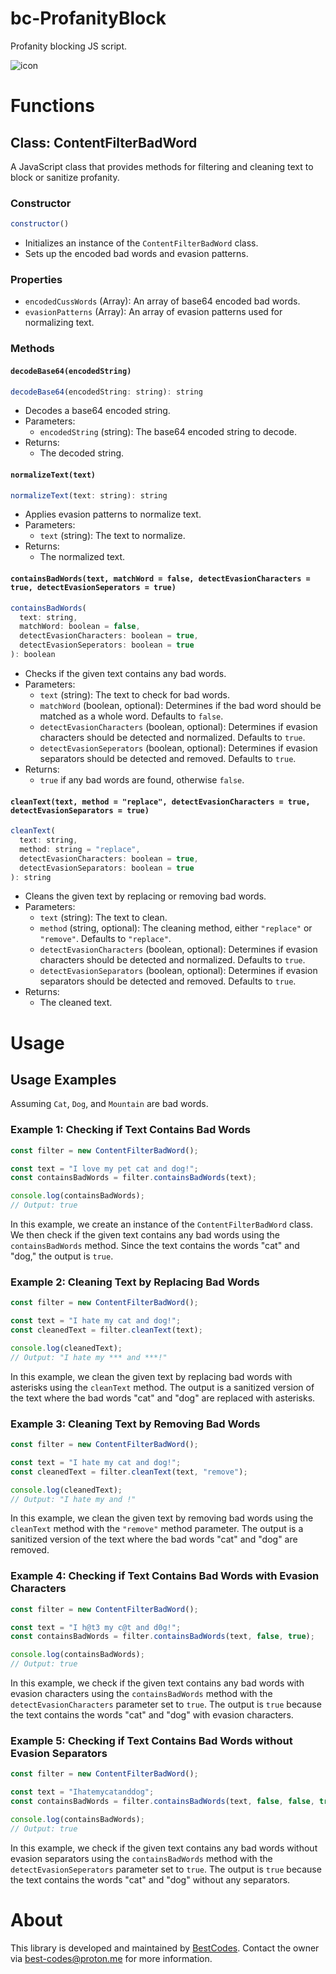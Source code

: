 # bc-ProfanityBlock
Profanity blocking JS script.

<img src="https://github.com/The-Best-Codes/bc-ProfanityBlock/assets/106822363/be4a2b9e-22bf-4173-9c54-7ac8456dd257" alt="icon" for="cover" />


# Functions

## Class: ContentFilterBadWord

A JavaScript class that provides methods for filtering and cleaning text to block or sanitize profanity.

### Constructor

```javascript
constructor()
```

- Initializes an instance of the `ContentFilterBadWord` class.
- Sets up the encoded bad words and evasion patterns.

### Properties

- `encodedCussWords` (Array): An array of base64 encoded bad words.
- `evasionPatterns` (Array): An array of evasion patterns used for normalizing text.

### Methods

#### `decodeBase64(encodedString)`

```javascript
decodeBase64(encodedString: string): string
```

- Decodes a base64 encoded string.
- Parameters:
  - `encodedString` (string): The base64 encoded string to decode.
- Returns:
  - The decoded string.

#### `normalizeText(text)`

```javascript
normalizeText(text: string): string
```

- Applies evasion patterns to normalize text.
- Parameters:
  - `text` (string): The text to normalize.
- Returns:
  - The normalized text.

#### `containsBadWords(text, matchWord = false, detectEvasionCharacters = true, detectEvasionSeperators = true)`

```javascript
containsBadWords(
  text: string,
  matchWord: boolean = false,
  detectEvasionCharacters: boolean = true,
  detectEvasionSeperators: boolean = true
): boolean
```

- Checks if the given text contains any bad words.
- Parameters:
  - `text` (string): The text to check for bad words.
  - `matchWord` (boolean, optional): Determines if the bad word should be matched as a whole word. Defaults to `false`.
  - `detectEvasionCharacters` (boolean, optional): Determines if evasion characters should be detected and normalized. Defaults to `true`.
  - `detectEvasionSeperators` (boolean, optional): Determines if evasion separators should be detected and removed. Defaults to `true`.
- Returns:
  - `true` if any bad words are found, otherwise `false`.

#### `cleanText(text, method = "replace", detectEvasionCharacters = true, detectEvasionSeparators = true)`

```javascript
cleanText(
  text: string,
  method: string = "replace",
  detectEvasionCharacters: boolean = true,
  detectEvasionSeparators: boolean = true
): string
```

- Cleans the given text by replacing or removing bad words.
- Parameters:
  - `text` (string): The text to clean.
  - `method` (string, optional): The cleaning method, either `"replace"` or `"remove"`. Defaults to `"replace"`.
  - `detectEvasionCharacters` (boolean, optional): Determines if evasion characters should be detected and normalized. Defaults to `true`.
  - `detectEvasionSeparators` (boolean, optional): Determines if evasion separators should be detected and removed. Defaults to `true`.
- Returns:
  - The cleaned text.

# Usage
## Usage Examples

Assuming `Cat`, `Dog`, and `Mountain` are bad words.

### Example 1: Checking if Text Contains Bad Words

```javascript
const filter = new ContentFilterBadWord();

const text = "I love my pet cat and dog!";
const containsBadWords = filter.containsBadWords(text);

console.log(containsBadWords);
// Output: true
```

In this example, we create an instance of the `ContentFilterBadWord` class. We then check if the given text contains any bad words using the `containsBadWords` method. Since the text contains the words "cat" and "dog," the output is `true`.

### Example 2: Cleaning Text by Replacing Bad Words

```javascript
const filter = new ContentFilterBadWord();

const text = "I hate my cat and dog!";
const cleanedText = filter.cleanText(text);

console.log(cleanedText);
// Output: "I hate my *** and ***!"
```

In this example, we clean the given text by replacing bad words with asterisks using the `cleanText` method. The output is a sanitized version of the text where the bad words "cat" and "dog" are replaced with asterisks.

### Example 3: Cleaning Text by Removing Bad Words

```javascript
const filter = new ContentFilterBadWord();

const text = "I hate my cat and dog!";
const cleanedText = filter.cleanText(text, "remove");

console.log(cleanedText);
// Output: "I hate my and !"
```

In this example, we clean the given text by removing bad words using the `cleanText` method with the `"remove"` method parameter. The output is a sanitized version of the text where the bad words "cat" and "dog" are removed.

### Example 4: Checking if Text Contains Bad Words with Evasion Characters

```javascript
const filter = new ContentFilterBadWord();

const text = "I h@t3 my c@t and d0g!";
const containsBadWords = filter.containsBadWords(text, false, true);

console.log(containsBadWords);
// Output: true
```

In this example, we check if the given text contains any bad words with evasion characters using the `containsBadWords` method with the `detectEvasionCharacters` parameter set to `true`. The output is `true` because the text contains the words "cat" and "dog" with evasion characters.

### Example 5: Checking if Text Contains Bad Words without Evasion Separators

```javascript
const filter = new ContentFilterBadWord();

const text = "Ihatemycatanddog";
const containsBadWords = filter.containsBadWords(text, false, false, true);

console.log(containsBadWords);
// Output: true
```

In this example, we check if the given text contains any bad words without evasion separators using the `containsBadWords` method with the `detectEvasionSeperators` parameter set to `true`. The output is `true` because the text contains the words "cat" and "dog" without any separators.


# About
This library is developed and maintained by [BestCodes](https://the-best-codes.github.io?github_profanityblock_repo). Contact the owner via best-codes@proton.me for more information.
